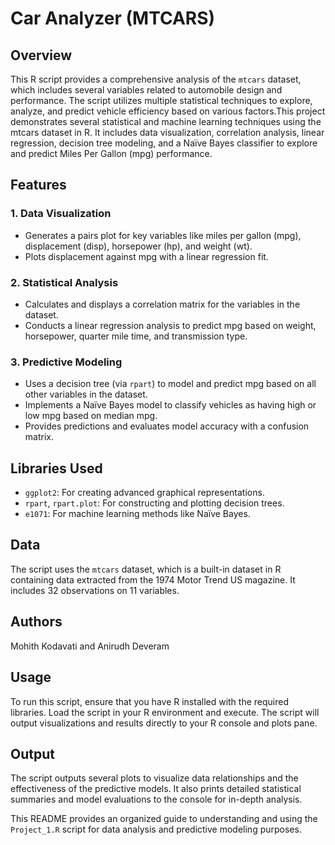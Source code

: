 # Car Analyzer (MTCARS)

## Overview

This R script provides a comprehensive analysis of the `mtcars` dataset, which includes several variables related to automobile design and performance. The script utilizes multiple statistical techniques to explore, analyze, and predict vehicle efficiency based on various factors.This project demonstrates several statistical and machine learning techniques using the mtcars dataset in R. It includes data visualization, correlation analysis, linear regression, decision tree modeling, and a Naïve Bayes classifier to explore and predict Miles Per Gallon (mpg) performance.

## Features

### 1. Data Visualization
- Generates a pairs plot for key variables like miles per gallon (mpg), displacement (disp), horsepower (hp), and weight (wt).
- Plots displacement against mpg with a linear regression fit.

### 2. Statistical Analysis
- Calculates and displays a correlation matrix for the variables in the dataset.
- Conducts a linear regression analysis to predict mpg based on weight, horsepower, quarter mile time, and transmission type.

### 3. Predictive Modeling
- Uses a decision tree (via `rpart`) to model and predict mpg based on all other variables in the dataset.
- Implements a Naïve Bayes model to classify vehicles as having high or low mpg based on median mpg.
- Provides predictions and evaluates model accuracy with a confusion matrix.

## Libraries Used

- `ggplot2`: For creating advanced graphical representations.
- `rpart`, `rpart.plot`: For constructing and plotting decision trees.
- `e1071`: For machine learning methods like Naïve Bayes.

## Data

The script uses the `mtcars` dataset, which is a built-in dataset in R containing data extracted from the 1974 Motor Trend US magazine. It includes 32 observations on 11 variables.

## Authors

Mohith Kodavati and Anirudh Deveram

## Usage

To run this script, ensure that you have R installed with the required libraries. Load the script in your R environment and execute. The script will output visualizations and results directly to your R console and plots pane.

## Output

The script outputs several plots to visualize data relationships and the effectiveness of the predictive models. It also prints detailed statistical summaries and model evaluations to the console for in-depth analysis.

This README provides an organized guide to understanding and using the `Project_1.R` script for data analysis and predictive modeling purposes.
